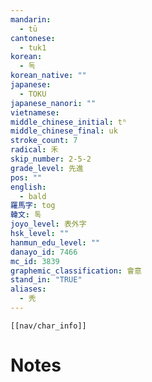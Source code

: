 ```yaml
---
mandarin:
  - tū
cantonese:
  - tuk1
korean:
  - 독
korean_native: ""
japanese:
  - TOKU
japanese_nanori: ""
vietnamese:
middle_chinese_initial: tʰ
middle_chinese_final: uk
stroke_count: 7
radical: 禾
skip_number: 2-5-2
grade_level: 先進
pos: ""
english:
  - bald
羅馬字: tog
韓文: 톡
joyo_level: 表外字
hsk_level: ""
hanmun_edu_level: ""
danayo_id: 7466
mc_id: 3839
graphemic_classification: 會意
stand_in: "TRUE"
aliases:
  - 秃
---
```

```meta-bind-embed
[[nav/char_info]]
```

# Notes
